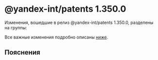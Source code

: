 # @yandex-int/patents 1.350.0

<!-- ЧЕЛОВЕЧЕСКОЕ ВСТУПЛЕНИЕ -->

Изменения, вошедшие в релиз @yandex-int/patents 1.350.0, разделены на группы:

Все важные изменения подробно описаны [ниже](#Пояснения).

## Пояснения

